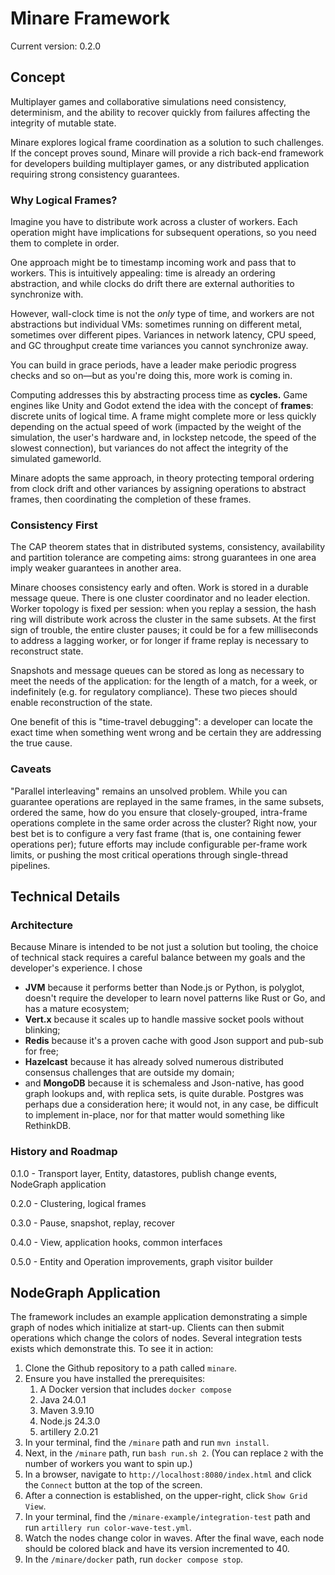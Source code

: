 # Minare Framework
Current version: 0.2.0

## Concept
Multiplayer games and collaborative simulations need consistency, determinism, and the ability to recover quickly
from failures affecting the integrity of mutable state. 

Minare explores logical frame coordination as a solution to such challenges. If the concept proves sound, 
Minare will provide a rich back-end framework for developers building multiplayer games, or any distributed application 
requiring strong consistency guarantees.

### Why Logical Frames?
Imagine you have to distribute work across a cluster of workers. Each operation might have implications for subsequent 
operations, so you need them to complete in order.

One approach might be to timestamp incoming work and pass that to workers. This is intuitively appealing: time is already
an ordering abstraction, and while clocks do drift there are external authorities to synchronize with. 

However, wall-clock time is not the *only* type of time, and workers are not abstractions but individual VMs: 
sometimes running on different metal, sometimes over different pipes. Variances in network latency, CPU speed, and 
GC throughput create time variances you cannot synchronize away. 

You can build in grace periods, have a leader make periodic progress checks and so on—but as you're doing this, more 
work is coming in.

Computing addresses this by abstracting process time as **cycles.** Game engines like Unity and Godot extend the idea 
with the concept of **frames**: discrete units of logical time. A frame might complete more or less quickly 
depending on the actual speed of work (impacted by the weight of the simulation, the user's hardware and, in lockstep
netcode, the speed of the slowest connection), but variances do not affect the integrity of the simulated gameworld.

Minare adopts the same approach, in theory protecting temporal ordering from clock drift and other variances by 
assigning operations to abstract frames, then coordinating the completion of these frames.

### Consistency First
The CAP theorem states that in distributed systems, consistency, availability and partition tolerance are competing 
aims: strong guarantees in one area imply weaker guarantees in another area.

Minare chooses consistency early and often. Work is stored in a durable message queue. There is one cluster coordinator 
and no leader election. Worker topology is fixed per session: when you replay a session, the hash ring will distribute 
work across the cluster in the same subsets. At the first sign of trouble, the entire cluster pauses; it could be 
for a few milliseconds to address a lagging worker, or for longer if frame replay is necessary to reconstruct state.

Snapshots and message queues can be stored as long as necessary to meet the needs of the application: for the 
length of a match, for a week, or indefinitely (e.g. for regulatory compliance). These two pieces should enable
reconstruction of the state.

One benefit of this is "time-travel debugging": a developer can locate the exact time when something went 
wrong and be certain they are addressing the true cause. 

### Caveats
"Parallel interleaving" remains an unsolved problem. While you can guarantee operations are replayed in the same frames,
in the same subsets, ordered the same, how do you ensure that closely-grouped, intra-frame operations complete in the same 
order across the cluster? Right now, your best bet is to configure a very fast frame (that is, one containing
fewer operations per); future efforts may include configurable per-frame work limits, or pushing the most critical
operations through single-thread pipelines.

## Technical Details

### Architecture
Because Minare is intended to be not just a solution but tooling, the choice of technical stack requires a careful balance 
between my goals and the developer's experience. I chose 
- **JVM** because it performs better than Node.js or Python, is polyglot, doesn't require the developer to learn novel patterns like Rust or Go, and has a mature ecosystem;
- **Vert.x** because it scales up to handle massive socket pools without blinking; 
- **Redis** because it's a proven cache with good Json support and pub-sub for free; 
- **Hazelcast** because it has already solved numerous distributed consensus challenges that are outside my domain; 
- and **MongoDB** because it is schemaless and Json-native, has good graph lookups and, with replica sets, is quite durable. Postgres was perhaps due a consideration here; it would not, in any case, be difficult to implement in-place, nor for that matter would something like RethinkDB. 

### History and Roadmap
0.1.0 - Transport layer, Entity, datastores, publish change events, NodeGraph application

0.2.0 - Clustering, logical frames

0.3.0 - Pause, snapshot, replay, recover

0.4.0 - View, application hooks, common interfaces

0.5.0 - Entity and Operation improvements, graph visitor builder

## NodeGraph Application
The framework includes an example application demonstrating a simple graph of nodes which initialize at start-up. 
Clients can then submit operations which change the colors of nodes. Several integration tests exists which demonstrate
this. To see it in action:
1. Clone the Github repository to a path called `minare`.
2. Ensure you have installed the prerequisites:
   1. A Docker version that includes `docker compose`
   2. Java 24.0.1
   2. Maven 3.9.10
   3. Node.js 24.3.0
   4. artillery 2.0.21
3. In your terminal, find the `/minare` path and run `mvn install`.
4. Next, in the `/minare` path, run `bash run.sh 2`. (You can replace `2` with the number of workers you want to spin up.)
5. In a browser, navigate to `http://localhost:8080/index.html` and click the `Connect` button at the top of the screen.
6. After a connection is established, on the upper-right, click `Show Grid View`.
7. In your terminal, find the `/minare-example/integration-test` path and run `artillery run color-wave-test.yml`.
8. Watch the nodes change color in waves. After the final wave, each node should be colored black and have its version incremented to 40.
9. In the `/minare/docker` path, run `docker compose stop`.


